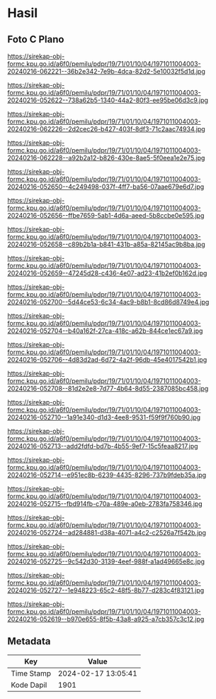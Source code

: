 # Hasil

## Foto C Plano

https://sirekap-obj-formc.kpu.go.id/a6f0/pemilu/pdpr/19/71/01/10/04/1971011004003-20240216-062221--36b2e342-7e9b-4dca-82d2-5e10032f5d1d.jpg

https://sirekap-obj-formc.kpu.go.id/a6f0/pemilu/pdpr/19/71/01/10/04/1971011004003-20240216-052622--738a62b5-1340-44a2-80f3-ee95be06d3c9.jpg

https://sirekap-obj-formc.kpu.go.id/a6f0/pemilu/pdpr/19/71/01/10/04/1971011004003-20240216-062226--2d2cec26-b427-403f-8df3-71c2aac74934.jpg

https://sirekap-obj-formc.kpu.go.id/a6f0/pemilu/pdpr/19/71/01/10/04/1971011004003-20240216-062228--a92b2a12-b826-430e-8ae5-5f0eea1e2e75.jpg

https://sirekap-obj-formc.kpu.go.id/a6f0/pemilu/pdpr/19/71/01/10/04/1971011004003-20240216-052650--4c249498-037f-4ff7-ba56-07aae679e6d7.jpg

https://sirekap-obj-formc.kpu.go.id/a6f0/pemilu/pdpr/19/71/01/10/04/1971011004003-20240216-052656--ffbe7659-5ab1-4d6a-aeed-5b8ccbe0e595.jpg

https://sirekap-obj-formc.kpu.go.id/a6f0/pemilu/pdpr/19/71/01/10/04/1971011004003-20240216-052658--c89b2b1a-b841-431b-a85a-82145ac9b8ba.jpg

https://sirekap-obj-formc.kpu.go.id/a6f0/pemilu/pdpr/19/71/01/10/04/1971011004003-20240216-052659--47245d28-c436-4e07-ad23-41b2ef0b162d.jpg

https://sirekap-obj-formc.kpu.go.id/a6f0/pemilu/pdpr/19/71/01/10/04/1971011004003-20240216-052700--5d44ce53-6c34-4ac9-b8b1-8cd86d8749e4.jpg

https://sirekap-obj-formc.kpu.go.id/a6f0/pemilu/pdpr/19/71/01/10/04/1971011004003-20240216-052704--b40a162f-27ca-418c-a62b-844ce1ec67a9.jpg

https://sirekap-obj-formc.kpu.go.id/a6f0/pemilu/pdpr/19/71/01/10/04/1971011004003-20240216-052706--4d83d2ad-6d72-4a2f-96db-45e4017542b1.jpg

https://sirekap-obj-formc.kpu.go.id/a6f0/pemilu/pdpr/19/71/01/10/04/1971011004003-20240216-052708--81d2e2e8-7d77-4b64-8d55-2387085bc458.jpg

https://sirekap-obj-formc.kpu.go.id/a6f0/pemilu/pdpr/19/71/01/10/04/1971011004003-20240216-052710--1a91e340-d1d3-4ee8-9531-f59f9f760b90.jpg

https://sirekap-obj-formc.kpu.go.id/a6f0/pemilu/pdpr/19/71/01/10/04/1971011004003-20240216-052713--add2fdfd-bd7b-4b55-9ef7-15c5feaa8217.jpg

https://sirekap-obj-formc.kpu.go.id/a6f0/pemilu/pdpr/19/71/01/10/04/1971011004003-20240216-052714--e951ec8b-6239-4435-8296-737b9fdeb35a.jpg

https://sirekap-obj-formc.kpu.go.id/a6f0/pemilu/pdpr/19/71/01/10/04/1971011004003-20240216-052715--fbd914fb-c70a-489e-a0eb-2783fa758346.jpg

https://sirekap-obj-formc.kpu.go.id/a6f0/pemilu/pdpr/19/71/01/10/04/1971011004003-20240216-052724--ad284881-d38a-4071-a4c2-c2526a7f542b.jpg

https://sirekap-obj-formc.kpu.go.id/a6f0/pemilu/pdpr/19/71/01/10/04/1971011004003-20240216-052725--9c542d30-3139-4eef-988f-a1ad49665e8c.jpg

https://sirekap-obj-formc.kpu.go.id/a6f0/pemilu/pdpr/19/71/01/10/04/1971011004003-20240216-052727--1e948223-65c2-48f5-8b77-d283c4f83121.jpg

https://sirekap-obj-formc.kpu.go.id/a6f0/pemilu/pdpr/19/71/01/10/04/1971011004003-20240216-052619--b970e655-8f5b-43a8-a925-a7cb357c3c12.jpg


## Metadata

| Key        | Value               |
| ---------- | ------------------- |
| Time Stamp | 2024-02-17 13:05:41 |
| Kode Dapil | 1901                |



